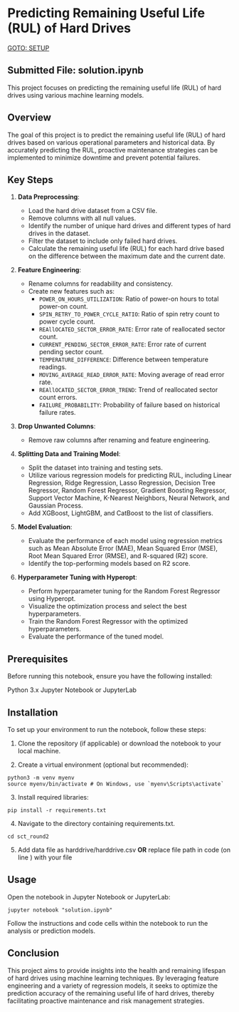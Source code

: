 # Predicting Remaining Useful Life (RUL) of Hard Drives

[GOTO:  SETUP](#Installation)

## Submitted File: solution.ipynb

This project focuses on predicting the remaining useful life (RUL) of hard drives using various machine learning models.

## Overview

The goal of this project is to predict the remaining useful life (RUL) of hard drives based on various operational parameters and historical data. By accurately predicting the RUL, proactive maintenance strategies can be implemented to minimize downtime and prevent potential failures.

## Key Steps

1. **Data Preprocessing**:
   - Load the hard drive dataset from a CSV file.
   - Remove columns with all null values.
   - Identify the number of unique hard drives and different types of hard drives in the dataset.
   - Filter the dataset to include only failed hard drives.
   - Calculate the remaining useful life (RUL) for each hard drive based on the difference between the maximum date and the current date.

2. **Feature Engineering**:
   - Rename columns for readability and consistency.
   - Create new features such as:
     - `POWER_ON_HOURS_UTILIZATION`: Ratio of power-on hours to total power-on count.
     - `SPIN_RETRY_TO_POWER_CYCLE_RATIO`: Ratio of spin retry count to power cycle count.
     - `REAllOCATED_SECTOR_ERROR_RATE`: Error rate of reallocated sector count.
     - `CURRENT_PENDING_SECTOR_ERROR_RATE`: Error rate of current pending sector count.
     - `TEMPERATURE_DIFFERENCE`: Difference between temperature readings.
     - `MOVING_AVERAGE_READ_ERROR_RATE`: Moving average of read error rate.
     - `REAllOCATED_SECTOR_ERROR_TREND`: Trend of reallocated sector count errors.
     - `FAILURE_PROBABILITY`: Probability of failure based on historical failure rates.

3. **Drop Unwanted Columns**:
   - Remove raw columns after renaming and feature engineering.

4. **Splitting Data and Training Model**:
   - Split the dataset into training and testing sets.
   - Utilize various regression models for predicting RUL, including Linear Regression, Ridge Regression, Lasso Regression, Decision Tree Regressor, Random Forest Regressor, Gradient Boosting Regressor, Support Vector Machine, K-Nearest Neighbors, Neural Network, and Gaussian Process.
   - Add XGBoost, LightGBM, and CatBoost to the list of classifiers.

5. **Model Evaluation**:
   - Evaluate the performance of each model using regression metrics such as Mean Absolute Error (MAE), Mean Squared Error (MSE), Root Mean Squared Error (RMSE), and R-squared (R2) score.
   - Identify the top-performing models based on R2 score.

6. **Hyperparameter Tuning with Hyperopt**:
   - Perform hyperparameter tuning for the Random Forest Regressor using Hyperopt.
   - Visualize the optimization process and select the best hyperparameters.
   - Train the Random Forest Regressor with the optimized hyperparameters.
   - Evaluate the performance of the tuned model.



## Prerequisites
Before running this notebook, ensure you have the following installed:

Python 3.x
Jupyter Notebook or JupyterLab

## Installation

To set up your environment to run the notebook, follow these steps:

1. Clone the repository (if applicable) or download the notebook to your local machine.

2. Create a virtual environment (optional but recommended):

```
python3 -m venv myenv
source myenv/bin/activate # On Windows, use `myenv\Scripts\activate`
```
3. Install required libraries:


```
pip install -r requirements.txt
```

4. Navigate to the directory containing requirements.txt.

```
cd sct_round2
```

5. Add data file as harddrive/harddrive.csv **OR** replace file path in code (on line ) with your file


## Usage

Open the notebook in Jupyter Notebook or JupyterLab:

```
jupyter notebook "solution.ipynb"
```

Follow the instructions and code cells within the notebook to run the analysis or prediction models.


## Conclusion

This project aims to provide insights into the health and remaining lifespan of hard drives using machine learning techniques. By leveraging feature engineering and a variety of regression models, it seeks to optimize the prediction accuracy of the remaining useful life of hard drives, thereby facilitating proactive maintenance and risk management strategies.


